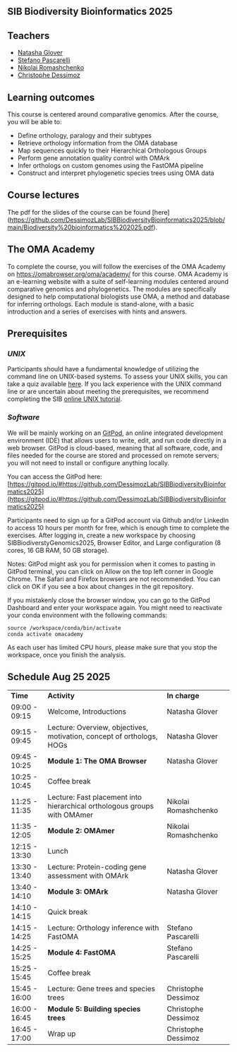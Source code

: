 ## SIB Biodiversity Bioinformatics 2025


## Teachers

* [Natasha Glover](https://lab.dessimoz.org/people/natasha_glover)
* [Stefano Pascarelli](mailto:Stefano.Pascarelli@unil.ch)
* [Nikolai Romashchenko](mailto:nikolai.romashchenko@unil.ch)
* [Christophe Dessimoz](https://www.sib.swiss/christophe-dessimoz-natasha-glover-group)


## Learning outcomes

This course is centered around comparative genomics. After the course, you will be able to:

* Define orthology, paralogy and their subtypes
* Retrieve orthology information from the OMA database
* Map sequences quickly to their Hierarchical Orthologous Groups
* Perform gene annotation quality control with OMArk
* Infer orthologs on custom genomes using the FastOMA pipeline
* Construct and interpret phylogenetic species trees using OMA data

## Course lectures

The pdf for the slides of the course can be found [here] (https://github.com/DessimozLab/SIBBiodiversityBioinformatics2025/blob/main/Biodiversity%20bioinformatics%202025.pdf). 

## The OMA Academy

To complete the course, you will follow the exercises of the OMA Academy on https://omabrowser.org/oma/academy/ for this course. OMA Academy is an e-learning website with a suite of self-learning modules centered around comparative genomics and phylogenetics. The modules are specifically designed to help computational biologists use OMA, a method and database for inferring orthologs. Each module is stand-alone, with a basic introduction and a series of exercises with hints and answers.


## Prerequisites


### _UNIX_

Participants should have a fundamental knowledge of utilizing the command line on UNIX-based systems. To assess your UNIX skills, you can take a quiz available [here](https://docs.google.com/forms/d/e/1FAIpQLSd2BEWeOKLbIRGBT_aDEGPce1FOaVYBbhBiaqcaHoBKNB27MQ/viewform?usp=sf_link). If you lack experience with the UNIX command line or are uncertain about meeting the prerequisites, we recommend completing the SIB [online UNIX tutorial](https://edu.sib.swiss/pluginfile.php/2878/mod_resource/content/4/couselab-html/content.html). 


### _Software_

We will be mainly working on an [GitPod](https://gitpod.io/), an online integrated development environment (IDE) that allows users to write, edit, and run code directly in a web browser. GitPod is cloud-based, meaning that all software, code, and files needed for the course are stored and processed on remote servers; you will not need to install or configure anything locally.

You can access the GitPod here: [https://gitpod.io/#https://github.com/DessimozLab/SIBBiodiversityBioinformatics2025](https://gitpod.io/#https://github.com/DessimozLab/SIBBiodiversityBioinformatics2025) 

Participants need to sign up for a GitPod account via Github and/or LinkedIn to access 10 hours per month for free, which is enough time to complete the exercises. After logging in, create a new workspace by choosing SIBBiodiverstyGenomics2025, Browser Editor, and Large configuration (8 cores, 16 GB RAM, 50 GB storage). 

Notes: 
GitPod might ask you for permission when it comes to pasting in GitPod terminal, you can click on Allow on the top left corner in Google Chrome. The Safari and Firefox browsers are not recommended. 
You can click on OK if you see a box about changes in the git repository.

If you mistakenly close the browser window, you can go to the GitPod Dashboard and enter your workspace again. You might need to reactivate your conda environment with the following commands:
```
source /workspace/conda/bin/activate
conda activate omacademy
```
As each user has limited CPU hours, please make sure that you stop the workspace, once you finish the analysis.   


## Schedule Aug 25 2025


<table>
  <tr>
   <td><strong>Time</strong>
   </td>
   <td><strong>Activity</strong>
   </td>
   <td><strong>In charge</strong>
   </td>
  </tr>
  <tr>
   <td>09:00  - 09:15
   </td>
   <td>Welcome, Introductions
   </td>
   <td>Natasha Glover
   </td>
  </tr>
  <tr>
   <td>09:15 - 09:45
   </td>
   <td>Lecture: Overview, objectives, motivation, concept of orthologs, HOGs
   </td>
   <td>Natasha Glover
   </td>
  </tr>
  <tr>
   <td>09:45 - 10:25
   </td>
   <td><strong>Module 1: The OMA Browser</strong>
   </td>
   <td>Natasha Glover
   </td>
  </tr>
  <tr>
   <td>10:25 - 10:45
   </td>
   <td>Coffee break
   </td>
   <td>
   </td>
  </tr>
  <tr>
   <td>11:25 - 11:35
   </td>
   <td>Lecture: Fast placement into hierarchical orthologous groups with OMAmer
   </td>
   <td>Nikolai Romashchenko
   </td>
  </tr>
  <tr>
   <td>11:35 - 12:05
   </td>
   <td><strong>Module 2: OMAmer </strong>
   </td>
   <td>Nikolai Romashchenko
   </td>
  </tr>
  <tr>
   <td>12:15 - 13:30
   </td>
   <td>Lunch
   </td>
   <td>
   </td>
  </tr>
  <tr>
   <td>13:30 - 13:40
   </td>
   <td>Lecture: Protein-coding gene assessment with OMArk 
   </td>
   <td>Natasha Glover
   </td>
  </tr>
  <tr>
   <td>13:40 - 14:10 
   </td>
   <td><strong>Module 3: OMArk</strong>
   </td>
   <td>Natasha Glover
   </td>
  </tr>
  <tr>
   <td>14:10 - 14:15
   </td>
   <td>Quick break
   </td>
   <td>
   </td>
  </tr>
  <tr>
   <td>14:15 - 14:25
   </td>
   <td>Lecture: Orthology inference with FastOMA 
   </td>
   <td>Stefano Pascarelli
   </td> 
  </tr>
  <tr>
   <td>14:25 - 15:25
   </td>
   <td><strong>Module 4: FastOMA</strong> 
   </td>
   <td>Stefano Pascarelli
   </td>
  </tr>
  <tr>
   <td>15:25 - 15:45
   </td>
   <td>Coffee break
   </td>
   <td>
   </td>
  </tr>
  <tr>
   <td>15:45 - 16:00
   </td>
   <td>Lecture: Gene trees and species trees
   </td>
   <td>Christophe Dessimoz
   </td>
  </tr>
  <tr>
   <td>16:00 - 16:45
   </td>
   <td><strong>Module 5: Building species trees</strong>
   </td>
   <td>Christophe Dessimoz
   </td>
  </tr>
    <tr>
   <td>16:45 - 17:00
   </td>
   <td>Wrap up
   </td>
   <td>Christophe Dessimoz
   </td>
  </tr>
</table>


